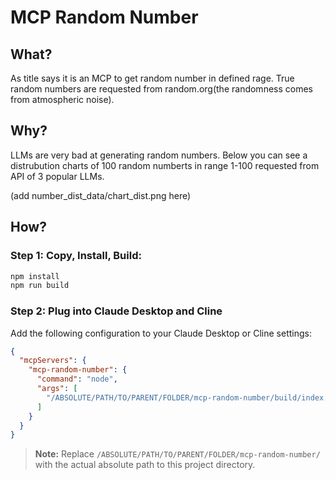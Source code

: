 # MCP Random Number


## What?
As title says it is an MCP to get random number in defined rage. 
True random numbers are requested from random.org(the randomness comes from atmospheric noise).


## Why?
LLMs are very bad at generating random numbers. Below you can see a distrubution charts of 100 random numberts in range 1-100 requested from API of 3 popular LLMs. 

(add number_dist_data/chart_dist.png here)

## How?

### Step 1: **Copy, Install, Build:**

```bash
npm install
npm run build
```

### Step 2: Plug into Claude Desktop and Cline

Add the following configuration to your Claude Desktop or Cline settings:

```json
{
  "mcpServers": {
    "mcp-random-number": {
      "command": "node",
      "args": [
        "/ABSOLUTE/PATH/TO/PARENT/FOLDER/mcp-random-number/build/index.js"
      ]
    }
  }
}
```

> **Note:** Replace `/ABSOLUTE/PATH/TO/PARENT/FOLDER/mcp-random-number/` with the actual absolute path to this project directory.
